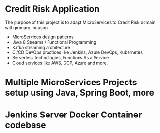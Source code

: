 # Credit Risk Application
The purpose of this project is to adapt MicroServices to Credit Risk domain with primary focuson 
- MicroServices design patterns
- Java 8 Streams / Functional Programming
- Kafka streaming architecture
- CI/CD DevOps practices like Jenkins, Azure DevOps, Kubernetes
- Serverless technologies, Functions As a Service
- Cloud services like AWS, GCP, Azure and more.

# Multiple MicroServices Projects setup using Java, Spring Boot, more

# Jenkins Server Docker Container codebase